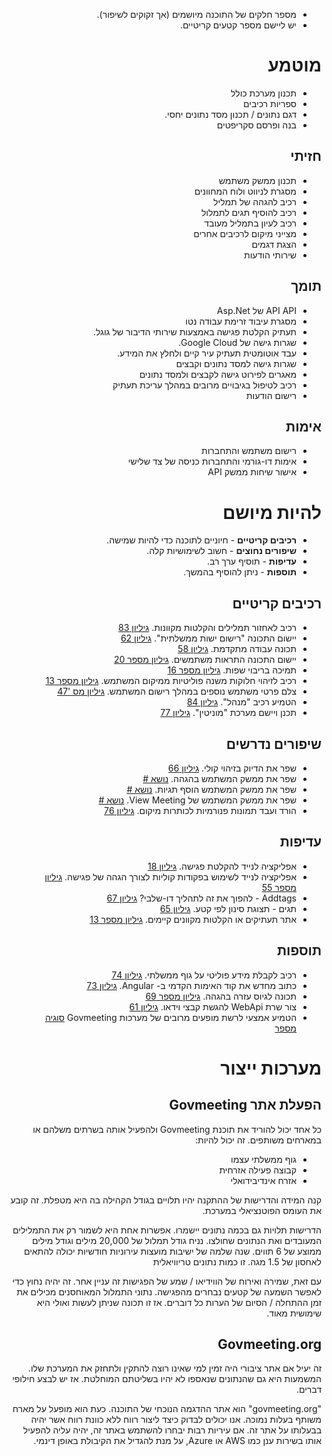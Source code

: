 <!-- Do not edit this file. It was translated by Google. -->
<ul style=";text-align:right;direction:rtl"><li style=";text-align:right;direction:rtl"> מספר חלקים של התוכנה מיושמים (אך זקוקים לשיפור). </li><li style=";text-align:right;direction:rtl"> יש ליישם מספר קטעים קריטיים. </li>
</ul><h1 style=";text-align:right;direction:rtl"> מוטמע </h1><ul style=";text-align:right;direction:rtl"><li style=";text-align:right;direction:rtl"> תכנון מערכת כולל </li><li style=";text-align:right;direction:rtl"> ספריות רכיבים </li><li style=";text-align:right;direction:rtl"> דגם נתונים / תכנון מסד נתונים יחסי. </li><li style=";text-align:right;direction:rtl"> בנה ופרסם סקריפטים </li>
</ul><h2 style=";text-align:right;direction:rtl"> חזיתי </h2><ul style=";text-align:right;direction:rtl"><li style=";text-align:right;direction:rtl"> תכנון ממשק משתמש </li><li style=";text-align:right;direction:rtl"> מסגרת לניווט ולוח המחוונים </li><li style=";text-align:right;direction:rtl"> רכיב להגהה של תמליל </li><li style=";text-align:right;direction:rtl"> רכיב להוסיף תגים לתמלול </li><li style=";text-align:right;direction:rtl"> רכיב לעיון בתמליל מעובד </li><li style=";text-align:right;direction:rtl"> מצייני מיקום לרכיבים אחרים </li><li style=";text-align:right;direction:rtl"> הצגת דגמים </li><li style=";text-align:right;direction:rtl"> שירותי הודעות </li>
</ul><h2 style=";text-align:right;direction:rtl"> תומך </h2><ul style=";text-align:right;direction:rtl"><li style=";text-align:right;direction:rtl"> API API של Asp.Net </li><li style=";text-align:right;direction:rtl"> מסגרת עיבוד זרימת עבודה נטו </li><li style=";text-align:right;direction:rtl"> תעתיק הקלטת פגישה באמצעות שירותי הדיבור של גוגל. </li><li style=";text-align:right;direction:rtl"> שגרות גישה של Google Cloud. </li><li style=";text-align:right;direction:rtl"> עבד אוטומטית תעתיק עיר קיים ולחלץ את המידע. </li><li style=";text-align:right;direction:rtl"> שגרות גישה למסד נתונים וקבצים </li><li style=";text-align:right;direction:rtl"> מאגרים לפירוט גישה לקבצים ולמסד נתונים </li><li style=";text-align:right;direction:rtl"> רכיב לטיפול בגיבויים מרובים במהלך עריכת תעתיק </li><li style=";text-align:right;direction:rtl"> רישום הודעות </li>
</ul><h2 style=";text-align:right;direction:rtl"> אימות </h2><ul style=";text-align:right;direction:rtl"><li style=";text-align:right;direction:rtl"> רישום משתמש והתחברות </li><li style=";text-align:right;direction:rtl"> אימות דו-גורמי והתחברות כניסה של צד שלישי </li><li style=";text-align:right;direction:rtl"> אישור שיחות ממשק API </li>
</ul><h1 style=";text-align:right;direction:rtl"> להיות מיושם </h1><ul style=";text-align:right;direction:rtl"><li style=";text-align:right;direction:rtl"> <b>רכיבים קריטיים</b> - חיוניים לתוכנה כדי להיות שמישה. </li><li style=";text-align:right;direction:rtl"> <b>שיפורים נחוצים</b> - חשוב לשימושיות קלה. </li><li style=";text-align:right;direction:rtl"> <b>עדיפות</b> - תוסיף ערך רב. </li><li style=";text-align:right;direction:rtl"> <b>תוספות</b> - ניתן להוסיף בהמשך. </li>
</ul><h2 style=";text-align:right;direction:rtl"> רכיבים קריטיים </h2><ul style=";text-align:right;direction:rtl"><li style=";text-align:right;direction:rtl"> רכיב לאחזור תמלילים והקלטות מקוונות. <a href="https://github.com/govmeeting/govmeeting/issues/83">גיליון 83</a> </li><li style=";text-align:right;direction:rtl"> יישום התכונה "רישום ישות ממשלתית". <a href="https://github.com/govmeeting/govmeeting/issues/62">גיליון 62</a> </li><li style=";text-align:right;direction:rtl"> תכונה עבודה מתקדמת. <a href="https://github.com/govmeeting/govmeeting/issues/58">גיליון 58</a> </li><li style=";text-align:right;direction:rtl"> יישום התכונה התראות משתמשים. <a href="https://github.com/govmeeting/govmeeting/issues/20">גיליון מספר 20</a> </li><li style=";text-align:right;direction:rtl"> תמיכה בריבוי שפות. <a href="https://github.com/govmeeting/govmeeting/issues/16">גיליון מספר 16</a> </li><li style=";text-align:right;direction:rtl"> רכיב לזיהוי חלוקות משנה פוליטיות ממיקום המשתמש. <a href="https://github.com/govmeeting/govmeeting/issues/13">גיליון מספר 13</a> </li><li style=";text-align:right;direction:rtl"> צלם פרטי משתמש נוספים במהלך רישום המשתמש. <a href="https://github.com/govmeeting/govmeeting/issues/47">גיליון מס &#39;47</a> </li><li style=";text-align:right;direction:rtl"> הטמיע רכיב "מנהל". <a href="https://github.com/govmeeting/govmeeting/issues/84">גיליון 84</a> </li><li style=";text-align:right;direction:rtl"> תכנן ויישם מערכת "מוניטין". <a href="https://github.com/govmeeting/govmeeting/issues/77">גיליון 77</a> </li>
</ul><h2 style=";text-align:right;direction:rtl"> שיפורים נדרשים </h2><ul style=";text-align:right;direction:rtl"><li style=";text-align:right;direction:rtl"> שפר את הדיוק בזיהוי קולי. <a href="https://github.com/govmeeting/govmeeting/issues/66">גיליון 66</a> </li><li style=";text-align:right;direction:rtl"> שפר את ממשק המשתמש בהגהה. <a href="https://github.com/govmeeting/govmeeting/issues/">נושא #</a> </li><li style=";text-align:right;direction:rtl"> שפר את ממשק המשתמש הוסף תגיות. <a href="https://github.com/govmeeting/govmeeting/issues/">נושא #</a> </li><li style=";text-align:right;direction:rtl"> שפר את ממשק המשתמש של View Meeting. <a href="https://github.com/govmeeting/govmeeting/issues/">נושא #</a> </li><li style=";text-align:right;direction:rtl"> הורד ועבד תמונות פנורמיות לכותרות מיקום. <a href="https://github.com/govmeeting/govmeeting/issues/76">גיליון 76</a> </li>
</ul><h2 style=";text-align:right;direction:rtl"> עדיפות </h2><ul style=";text-align:right;direction:rtl"><li style=";text-align:right;direction:rtl"> אפליקציה לנייד להקלטת פגישה. <a href="https://github.com/govmeeting/govmeeting/issues/18">גיליון 18</a> </li><li style=";text-align:right;direction:rtl"> אפליקציה לנייד לשימוש בפקודות קוליות לצורך הגהה של פגישה. <a href="https://github.com/govmeeting/govmeeting/issues/55">גיליון מספר 55</a> </li><li style=";text-align:right;direction:rtl"> Addtags - להפוך את זה לתהליך דו-שלבי? <a href="https://github.com/govmeeting/govmeeting/issues/67">גיליון 67</a> </li><li style=";text-align:right;direction:rtl"> תגים - תצוגת סינון לפי קטע. <a href="https://github.com/govmeeting/govmeeting/issues/65">גיליון 65</a> </li><li style=";text-align:right;direction:rtl"> אתר תעתיקים או הקלטות מקוונים קיימים. <a href="https://github.com/govmeeting/govmeeting/issues/13">גיליון מספר 13</a> </li>
</ul><h2 style=";text-align:right;direction:rtl"> תוספות </h2><ul style=";text-align:right;direction:rtl"><li style=";text-align:right;direction:rtl"> רכיב לקבלת מידע פוליטי על גוף ממשלתי. <a href="https://github.com/govmeeting/govmeeting/issues/74">גיליון 74</a> </li><li style=";text-align:right;direction:rtl"> כתוב מחדש את קוד האימות הקדמי ב- Angular. <a href="https://github.com/govmeeting/govmeeting/issues/73">גיליון 73</a> </li><li style=";text-align:right;direction:rtl"> תכונה לגיוס עזרה בהגהה. <a href="https://github.com/govmeeting/govmeeting/issues/69">גיליון מספר 69</a> </li><li style=";text-align:right;direction:rtl"> צור שרת WebApi להגשת קבצי וידאו. <a href="https://github.com/govmeeting/govmeeting/issues/61">גיליון 61</a> </li><li style=";text-align:right;direction:rtl"> הטמיע אמצעי לרשת מופעים מרובים של מערכות Govmeeting <a href="https://github.com/govmeeting/govmeeting/issues/">סוגיה מספר</a> </li>
</ul><h1 style=";text-align:right;direction:rtl"> מערכות ייצור </h1><h2 style=";text-align:right;direction:rtl"> הפעלת אתר Govmeeting </h2><p style=";text-align:right;direction:rtl"> כל אחד יכול להוריד את תוכנת Govmeeting ולהפעיל אותה בשרתים משלהם או במארחים משותפים. זה יכול להיות: </p>
<ul style=";text-align:right;direction:rtl"><li style=";text-align:right;direction:rtl"> גוף ממשלתי עצמו </li><li style=";text-align:right;direction:rtl"> קבוצה פעילה אזרחית </li><li style=";text-align:right;direction:rtl"> אזרח אינדיבידואלי </li>
</ul><p style=";text-align:right;direction:rtl"> קנה המידה והדרישות של ההתקנה יהיו תלויים בגודל הקהילה בה היא מטפלת. זה קובע את העומס הפוטנציאלי במערכת. </p>
<p style=";text-align:right;direction:rtl"> הדרישות תלויות גם בכמה נתונים יישמרו. אפשרות אחת היא לשמור רק את התמלילים המעובדים ואת הנתונים שחולצו. נניח גודל תמלול של 20,000 מילים וגודל מילים ממוצע של 6 תווים. שנה שלמה של ישיבות מועצות עירוניות חודשיות יכולה להתאים לאחסון של 1.5 מגה. זו כמות נתונים טריוויאלית </p>
<p style=";text-align:right;direction:rtl"> עם זאת, שמירה ואירוח של הווידיאו / שמע של הפגישות זה עניין אחר. זה יהיה נחוץ כדי לאפשר השמעה של קטעים נבחרים מהפגישה. נתוני התמלול המאוחסנים מכילים את זמן ההתחלה / הסיום של הערות כל דוברים. אז זו תכונה שניתן לעשות ואולי היא שימושית מאוד. </p>
<h2 style=";text-align:right;direction:rtl"> Govmeeting.org </h2><p style=";text-align:right;direction:rtl"> זה יעיל אם אתר ציבורי היה זמין למי שאינו רוצה להתקין ולתחזק את המערכת שלו. המשמעות היא גם שהנתונים שנאספו לא יהיו בשליטתם המוחלטת. אז יש לבצע חילופי דברים. </p>
<p style=";text-align:right;direction:rtl"> "govmeeting.org" הוא אתר ההדגמה הנוכחי של התוכנה. כעת הוא מופעל על מארח משותף בעלות נמוכה. אנו יכולים לבדוק כיצד ליצור רווח ללא כוונת רווח אשר יהיה בבעלותו על אתר זה. אם עיריות רבות יבחרו להשתמש באתר זה, יהיה עליה להפעיל אותו בשירות ענן כמו AWS או Azure, על מנת להגדיל את הקיבולת באופן דינמי. </p>
